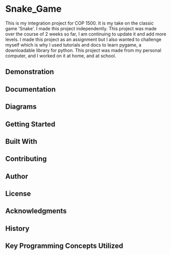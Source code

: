 # Snake_Game
This is my integration project for COP 1500. It is my take on the classic game 'Snake'.
I made this project independently.
This project was made over the course of 2 weeks so far, I am continuing to update it and add more levels.
I made this project as an assignment but I also wanted to challenge myself which is why I used tutorials and docs to learn pygame, a downloadable library for python.
This project was made from my personal computer, and I worked on it at home, and at school.
## Demonstration


## Documentation


## Diagrams


## Getting Started


## Built With


## Contributing


## Author


## License


## Acknowledgments


## History


## Key Programming Concepts Utilized
